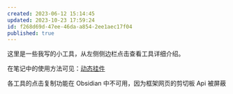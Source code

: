 ```yaml
---
created: 2023-06-12 15:14:45
updated: 2023-10-23 17:59:24
id: f268d69d-47ee-46da-a854-2ee1aec17f04
published: true
---
```

这里是一些我写的小工具，从左侧侧边栏点击查看工具详细介绍。

在笔记中的使用方法可见：[动态挂件](/Notes/0005_动态挂件.md)

各工具的点击复制功能在 Obsidian 中不可用，因为框架网页的剪切板 Api 被屏蔽